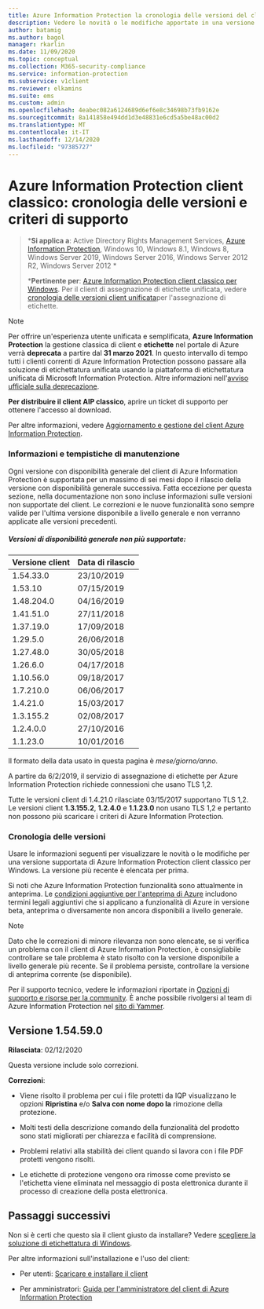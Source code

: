 ```yaml
---
title: Azure Information Protection la cronologia delle versioni del client classica & i criteri di supporto
description: Vedere le novità o le modifiche apportate in una versione di Azure Information Protection client classico e comprendere i criteri del ciclo di vita per il supporto.
author: batamig
ms.author: bagol
manager: rkarlin
ms.date: 11/09/2020
ms.topic: conceptual
ms.collection: M365-security-compliance
ms.service: information-protection
ms.subservice: v1client
ms.reviewer: elkamins
ms.suite: ems
ms.custom: admin
ms.openlocfilehash: 4eabec082a6124689d6ef6e8c34698b73fb9162e
ms.sourcegitcommit: 8a141858e494dd1d3e48831e6cd5a5be48ac00d2
ms.translationtype: MT
ms.contentlocale: it-IT
ms.lasthandoff: 12/14/2020
ms.locfileid: "97385727"
---
```

# <a name="azure-information-protection-classic-client-version-release-history-and-support-policy"></a>Azure Information Protection client classico: cronologia delle versioni e criteri di supporto


>***Si applica a**: Active Directory Rights Management Services, [Azure Information Protection](https://azure.microsoft.com/pricing/details/information-protection), Windows 10, Windows 8.1, Windows 8, Windows Server 2019, Windows Server 2016, Windows Server 2012 R2, Windows Server 2012 *
>
>***Pertinente per**: [Azure Information Protection client classico per Windows](../faqs.md#whats-the-difference-between-the-azure-information-protection-classic-and-unified-labeling-clients). Per il client di assegnazione di etichette unificata, vedere [cronologia delle versioni client unificata](unifiedlabelingclient-version-release-history.md)per l'assegnazione di etichette.

> [!NOTE] 
> Per offrire un'esperienza utente unificata e semplificata, **Azure Information Protection** la gestione classica di client e **etichette** nel portale di Azure verrà **deprecata** a partire dal **31 marzo 2021**. In questo intervallo di tempo tutti i clienti correnti di Azure Information Protection possono passare alla soluzione di etichettatura unificata usando la piattaforma di etichettatura unificata di Microsoft Information Protection. Altre informazioni nell'[avviso ufficiale sulla deprecazione](https://aka.ms/aipclassicsunset).

**Per distribuire il client AIP classico**, aprire un ticket di supporto per ottenere l'accesso al download.

Per altre informazioni, vedere [Aggiornamento e gestione del client Azure Information Protection](client-admin-guide.md#upgrading-and-maintaining-the-azure-information-protection-client).

### <a name="servicing-information-and-timelines"></a>Informazioni e tempistiche di manutenzione

Ogni versione con disponibilità generale del client di Azure Information Protection è supportata per un massimo di sei mesi dopo il rilascio della versione con disponibilità generale successiva. Fatta eccezione per questa sezione, nella documentazione non sono incluse informazioni sulle versioni non supportate del client. Le correzioni e le nuove funzionalità sono sempre valide per l'ultima versione disponibile a livello generale e non verranno applicate alle versioni precedenti.

##### <a name="general-availability-versions-that-are-no-longer-supported"></a>Versioni di disponibilità generale non più supportate:

|Versione client|Data di rilascio|
|--------------|-------------|
|1.54.33.0 | 23/10/2019|
|1.53.10|07/15/2019|
|1.48.204.0|04/16/2019|
|1.41.51.0|27/11/2018|
|1.37.19.0|17/09/2018|
|1.29.5.0|26/06/2018|
|1.27.48.0|30/05/2018|
|1.26.6.0|04/17/2018|
|1.10.56.0|09/18/2017|
|1.7.210.0|06/06/2017|
|1.4.21.0|15/03/2017|
|1.3.155.2|02/08/2017|
|1.2.4.0.0|27/10/2016|
|1.1.23.0|10/01/2016|

Il formato della data usato in questa pagina è *mese/giorno/anno*.

A partire da 6/2/2019, il servizio di assegnazione di etichette per Azure Information Protection richiede connessioni che usano TLS 1,2.

Tutte le versioni client di 1.4.21.0 rilasciate 03/15/2017 supportano TLS 1,2. Le versioni client **1.3.155.2**, **1.2.4.0** e **1.1.23.0** non usano TLS 1,2 e pertanto non possono più scaricare i criteri di Azure Information Protection.

### <a name="release-history"></a>Cronologia delle versioni

Usare le informazioni seguenti per visualizzare le novità o le modifiche per una versione supportata di Azure Information Protection client classico per Windows. La versione più recente è elencata per prima.

Si noti che Azure Information Protection funzionalità sono attualmente in anteprima. Le [condizioni aggiuntive per l'anteprima di Azure](https://azure.microsoft.com/support/legal/preview-supplemental-terms/) includono termini legali aggiuntivi che si applicano a funzionalità di Azure in versione beta, anteprima o diversamente non ancora disponibili a livello generale. 

> [!NOTE]
> Dato che le correzioni di minore rilevanza non sono elencate, se si verifica un problema con il client di Azure Information Protection, è consigliabile controllare se tale problema è stato risolto con la versione disponibile a livello generale più recente. Se il problema persiste, controllare la versione di anteprima corrente (se disponibile).
>  
> Per il supporto tecnico, vedere le informazioni riportate in [Opzioni di supporto e risorse per la community](../information-support.md#support-options-and-community-resources). È anche possibile rivolgersi al team di Azure Information Protection nel [sito di Yammer](https://www.yammer.com/askipteam/).

## <a name="version-154590"></a>Versione 1.54.59.0

**Rilasciata**: 02/12/2020

Questa versione include solo correzioni. 

**Correzioni**:

- Viene risolto il problema per cui i file protetti da IQP visualizzano le opzioni **Ripristina** e/o **Salva con nome dopo la** rimozione della protezione. 

- Molti testi della descrizione comando della funzionalità del prodotto sono stati migliorati per chiarezza e facilità di comprensione. 

- Problemi relativi alla stabilità dei client quando si lavora con i file PDF protetti vengono risolti. 

- Le etichette di protezione vengono ora rimosse come previsto se l'etichetta viene eliminata nel messaggio di posta elettronica durante il processo di creazione della posta elettronica. 

## <a name="next-steps"></a>Passaggi successivi

Non si è certi che questo sia il client giusto da installare?  Vedere [scegliere la soluzione di etichettatura di Windows](use-client.md#choose-your-windows-labeling-solution).

Per altre informazioni sull'installazione e l'uso del client: 

- Per utenti: [Scaricare e installare il client](install-client-app.md)

- Per amministratori: [Guida per l'amministratore del client di Azure Information Protection](client-admin-guide.md)
